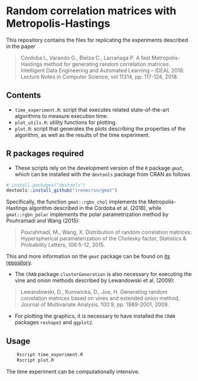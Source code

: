 # Random correlation matrices with Metropolis-Hastings

This repository contains the files for replicating the experiments described in
the paper

> Córdoba I., Varando G., Bielza C., Larrañaga P. A fast
Metropolis-Hastings method for generating random correlation matrices. Intelligent Data
Engineering and Automated Learning – IDEAL 2018. Lecture Notes in
Computer Science, vol 11314, pp. 117-124, 2018. 

## Contents

- `time_experiment.R`: script that executes related state-of-the-art algorithms
  to measure execution time.
- `plot_utils.R`: utility functions for plotting.
- `plot.R`: script that generates the plots describing the properties of the
  algorithm, as well as the results of the time experiment.

## R packages required
- These scripts rely on the development version of the
`R` package `gmat`, which can be installed with the `devtools`
package from CRAN as follows

```R
# install.packages("devtools")
devtools::install_github("irenecrsn/gmat")
```
Specifically, the function `gmat::rgbn_chol` implements the Metropolis-Hastings
algorithm described in the Córdoba et al. (2018), while `gmat::rgbn_polar`
implements the polar parametrization method by Pouhramadi and Wang (2015):

> Pourahmadi, M., Wang, X. Distribution of random correlation matrices:
Hyperspherical parameterization of the Cholesky factor, Statistics &
Probability Letters, 106:5-12, 2015.

This and more information on the `gmat` package can be found on [its
repository](https://github.com/irenecrsn/gmat).

- The `CRAN` package `clusterGeneration` is also necessary for executing the vine
and onion methods described by Lewandowski et al. (2009):

> Lewandowski, D., Kurowicka, D., Joe, H. Generating random correlation matrices based on vines and extended onion method,
Journal of Multivariate Analysis, 100:9, pp. 1989-2001, 2009.

- For plotting the graphics, it is necessary to have installed the `CRAN`
  packages `reshape2` and `ggplot2`.

## Usage

```bash
	Rscript time_experiment.R
	Rscript plot.R
```
The time experiment can be computationally intensive.

